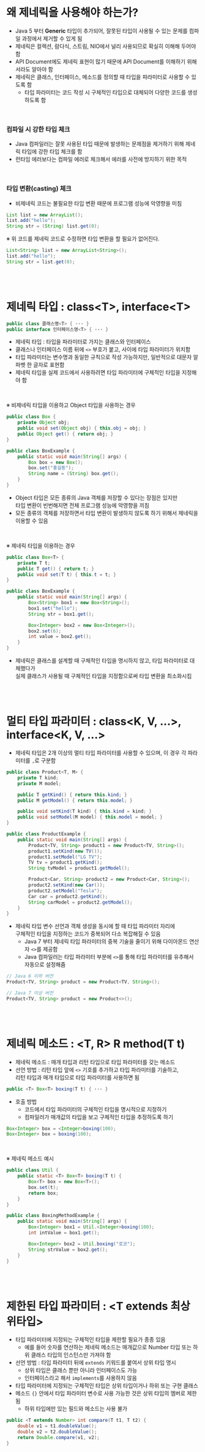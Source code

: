 # 왜 제네릭을 사용해야 하는가?

- Java 5 부터 **Generic** 타입이 추가되어, 잘못된 타입이 사용될 수 있는 문제를 컴파일 과정에서 제거할 수 있게 됨
- 제네릭은 컬렉션, 람다식, 스트림, NIO에서 널리 사용되므로 확실히 이해해 두어야 함
- API Document에도 제네릭 표현이 많기 때문에 API Document를 이해하기 위해서라도 알아야 함
- 제네릭은 클래스, 인터페이스, 메소드를 정의할 때 타입을 파라미터로 사용할 수 있도록 함
  - 타입 파라미터는 코드 작성 시 구체적인 타입으로 대체되어 다양한 코드를 생성하도록 함

<br>

### 컴파일 시 강한 타입 체크

- Java 컴파일러는 잘못 사용된 타입 때문에 발생하는 문제점을 제거하기 위해 제네릭 타입에 강한 타입 체크를 함
- 런타임 에러보다는 컴파일 에러로 체크해서 에러를 사전에 방지하기 위한 목적

<br>

### 타입 변환(casting) 체크

- 비제네릭 코드는 불필요한 타입 변환 때문에 프로그램 성능에 악영향을 미침

```java
List list = new ArrayList();
list.add("hello");
String str = (String) list.get(0);
```

※ 위 코드를 제네릭 코드로 수정하면 타입 변환을 할 필요가 없어진다.

```java
List<String> list = new ArrayList<String>();
list.add("hello");
String str = list.get(0);
```

<br>
<br>

# 제네릭 타입 : class\<T>, interface\<T>

```java
public class 클래스명<T> { ··· }
public interface 인터페이스명<T> { ··· }
```

- 제네릭 타입 : 타입을 파라미터로 가지는 클래스와 인터페이스
- 클래스나 인터페이스 이름 뒤에 `<>` 부호가 붙고, 사이에 타입 파라미터가 위치함
- 타입 파라미터는 변수명과 동일한 규칙으로 작성 가능하지만, 일반적으로 대문자 알파벳 한 글자로 표현함
- 제네릭 타입을 실제 코드에서 사용하려면 타입 파라미터에 구체적인 타입을 지정해야 함

<br>

※ 비제네릭 타입을 이용하고 Object 타입을 사용하는 경우

```java
public class Box {
    private Object obj;
    public void set(Object obj) { this.obj = obj; }
    public Object get() { return obj; }
}
```

```java
public class BoxExample {
    public static void main(String[] args) {
        Box box = new Box();
        box.set("홍길동");
        String name = (String) box.get();
    }
}
```

- Object 타입은 모든 종류의 Java 객체를 저장할 수 있다는 장점은 있지만<br>타입 변환이 빈번해지면 전체 프로그램 성능에 악영향을 끼침
- 모든 종류의 객체를 저장하면서 타입 변환이 발생하지 않도록 하기 위해서 제네릭을 이용할 수 있음

<br>

※ 제네릭 타입을 이용하는 경우

```java
public class Box<T> {
    private T t;
    public T get() { return t; }
    public void set(T t) { this.t = t; }
}
```

```java
public class BoxExample {
    public static void main(String[] args) {
        Box<String> box1 = new Box<String>();
        box1.set("hello");
        String str = box1.get();

        Box<Integer> box2 = new Box<Integer>();
        box2.set(6);
        int value = box2.get();
    }
}
```

- 제네릭은 클래스를 설계할 때 구체적인 타입을 명시하지 않고, 타입 파라미터로 대체했다가<br>실제 클래스가 사용될 때 구체적인 타입을 지정함으로써 타입 변환을 최소화시킴

<br>
<br>

# 멀티 타입 파라미터 : class\<K, V, ...>, interface\<K, V, ...>

- 제네릭 타입은 2개 이상의 멀티 타입 파라미터를 사용할 수 있으며, 이 경우 각 파라미터를 `,`로 구분함

```java
public class Product<T, M> {
    private T kind;
    private M model;

    public T getKind() { return this.kind; }
    public M getModel() { return this.model; }

    public void setKind(T kind) { this.kind = kind; }
    public void setModel(M model) { this.model = model; }
}
```

```java
public class ProductExample {
    public static void main(String[] args) {
        Product<TV, String> product1 = new Product<TV, String>();
        product1.setKind(new TV());
        product1.setModel("LG TV");
        TV tv = product1.getKind();
        String tvModel = product1.getModel();

        Product<Car, String> product2 = new Product<Car, String>();
        product2.setKind(new Car());
        product2.setModel("Tesla");
        Car car = product2.getKind();
        String carModel = product2.getModel();
    }
}
```

- 제네릭 타입 변수 선언과 객체 생성을 동시에 할 때 타입 파라미터 자리에<br>구체적인 타입을 지정하는 코드가 중복되어 다소 복잡해질 수 있음
  - Java 7 부터 제네릭 타입 파라미터의 중복 기술을 줄이기 위해 다이아몬드 연산자 `<>`를 제공함
  - Java 컴파일러는 타입 파라미터 부분에 `<>`를 통해 타입 파라미터를 유추해서 자동으로 설정해줌

```java
// Java 6 이하 버전
Product<TV, String> product = new Product<TV, String>();

// Java 7 이상 버전
Product<TV, String> product = new Product<>();
```

<br>
<br>

# 제네릭 메소드 : \<T, R> R method(T t)

- 제네릭 메소드 : 매개 타입과 리턴 타입으로 타입 파라미터를 갖는 메소드
- 선언 방법 : 리턴 타입 앞에 `<>` 기호를 추가하고 타입 파라미터를 기술하고,<br>리턴 타입과 매개 타입으로 타입 파라미터를 사용하면 됨

```java
public <T> Box<T> boxing(T t) { ··· }
```

- 호출 방법
  - 코드에서 타입 파라미터의 구체적인 타입을 명시적으로 지정하기
  - 컴파일러가 매개값의 타입을 보고 구체적인 타입을 추정하도록 하기

```java
Box<Integer> box = <Integer>boxing(100);
Box<Integer> box = boxing(100);
```

<br>

※ 제네릭 메소드 예시

```java
public class Util {
    public static <T> Box<T> boxing(T t) {
        Box<T> box = new Box<T>();
        box.set(t);
        return box;
    }
}
```

```java
public class BoxingMethodExample {
    public static void main(String[] args) {
        Box<Integer> box1 = Util.<Integer>boxing(100);
        int intValue = box1.get();

        Box<Integer> box2 = Util.boxing("로코");
        String strValue = box2.get();
    }
}
```

<br>
<br>

# 제한된 타입 파라미터 : \<T extends 최상위타입>

- 타입 파라미터에 지정되는 구체적인 타입을 제한할 필요가 종종 있음
  - 예를 들어 숫자를 연산하는 제네릭 메소드는 매개값으로 Number 타입 또는 하위 클래스 타입의 인스턴스만 가져야 함
- 선언 방법 : 타입 파라미터 뒤에 `extends` 키워드를 붙여서 상위 타입 명시
  - 상위 타입은 클래스 뿐만 아니라 인터페이스도 가능
  - 인터페이스라고 해서 `implements`를 사용하지 않음
- 타입 파라미터에 지정되는 구체적인 타입은 상위 타입이거나 하위 또는 구현 클래스
- 메소드 `{}` 안에서 타입 파라미터 변수로 사용 가능한 것은 상위 타입의 멤버로 제한됨
  - 하위 타입에만 있는 필드와 메소드는 사용 불가

```java
public <T extends Number> int compare(T t1, T t2) {
    double v1 = t1.doubleValue();
    double v2 = t2.doubleValue();
    return Double.compare(v1, v2);
}
```
